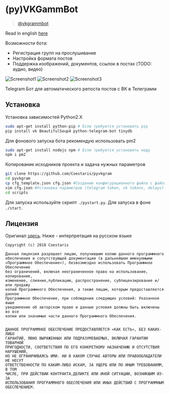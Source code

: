 (py)VKGammBot
==================
> [@vkgrammbot](https://t.me/vkgrammbot)

Read in english [here](https://github.com/Coestaris/pyvkgram/blob/master/README_en.md)

Возможности бота:
* Регистрация групп на прослушивание
* Настройка формата постов
* Поддержка изображений, документов, ссылок в постах (TODO: аудио, видео)

![Screenshot1](https://user-images.githubusercontent.com/19210828/50569335-35fdd480-0d6b-11e9-88c9-a827769231ca.PNG)
![Screenshot2](https://user-images.githubusercontent.com/19210828/50569336-35fdd480-0d6b-11e9-85e5-07aa305abcb2.PNG)
![Screenshot3](https://user-images.githubusercontent.com/19210828/50569337-35fdd480-0d6b-11e9-8509-8651512606a0.PNG)

Telegram Бот для автоматического репоста постов с ВК в Телеграмм

Установка
-----------------
Установка зависимостей Python2.X
```bash
sudo apt-get install python-pip # Если требуется установить pip 
pip install vk BeautifulSoup4 python-telegram-bot tinydb
```

Для фонового запуска бота рекомендую использовать pm2
```bash
sudo apt-get install nodejs npm # Если требуется установить ноду
npm i pm2
```

Копирование исходников проекта и задача нужных параметров
```bash
git clone https://github.com/Coestaris/pyvkgram
cd pyvkgram
cp cfg_template.json cfg.json #Создание конфигурационного файла с файла-шаблона
vim cfg.json #Установка параметров (telegram token, vk tokens, delays)
cd scripts 
```

Для запуска используйте скрипт ```./pystart.py```. 
Для запуска в фоне ```./start```.

Лицензия
---------------
Оригинал [здесь](https://github.com/Coestaris/pyvkgram/blob/master/LICENSE.md). Ниже - интерпретация на русском языке

```
Copyright (c) 2018 Coestaris
 
Данная лицензия разрешает лицам, получившим копию данного программного
обеспечения и сопутствующей документации (в дальнейшем именуемыми 
«Программное Обеспечение»), безвозмездно использовать Программное Обеспечение 
без ограничений, включая неограниченное право на использование, копирование, 
изменение, слияние,публикацию, распространение, сублицензирование и/или продажу
копий Программного Обеспечения, а также лицам, которым предоставляется данное
Программное Обеспечение, при соблюдении следующих условий: Указанное выше
уведомление об авторском праве и данные условия должны быть включены во все
копии или значимые части данного Программного Обеспечения.
 
 
ДАННОЕ ПРОГРАММНОЕ ОБЕСПЕЧЕНИЕ ПРЕДОСТАВЛЯЕТСЯ «КАК ЕСТЬ», БЕЗ КАКИХ-ЛИБО 
ГАРАНТИЙ, ЯВНО ВЫРАЖЕННЫХ ИЛИ ПОДРАЗУМЕВАЕМЫХ, ВКЛЮЧАЯ ГАРАНТИИ ТОВАРНОЙ 
ПРИГОДНОСТИ, СООТВЕТСТВИЯ ПО ЕГО КОНКРЕТНОМУ НАЗНАЧЕНИЮ И ОТСУТСТВИЯ НАРУШЕНИЙ,
НО НЕ ОГРАНИЧИВАЯСЬ ИМИ. НИ В КАКОМ СЛУЧАЕ АВТОРЫ ИЛИ ПРАВООБЛАДАТЕЛИ НЕ НЕСУТ 
ОТВЕТСТВЕННОСТИ ПО КАКИМ-ЛИБО ИСКАМ, ЗА УЩЕРБ ИЛИ ПО ИНЫМ ТРЕБОВАНИЯМ, В ТОМ 
ЧИСЛЕ, ПРИ ДЕЙСТВИИ КОНТРАКТА,ДЕЛИКТЕ ИЛИ ИНОЙ СИТУАЦИИ, ВОЗНИКШИМ ИЗ-ЗА 
ИСПОЛЬЗОВАНИЯ ПРОГРАММНОГО ОБЕСПЕЧЕНИЯ ИЛИ ИНЫХ ДЕЙСТВИЙ С ПРОГРАММНЫМ ОБЕСПЕЧЕНИЕМ. 
```

